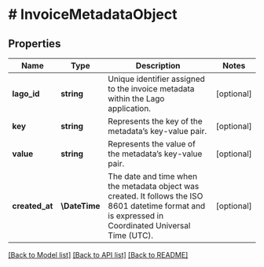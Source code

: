 # # InvoiceMetadataObject

## Properties

Name | Type | Description | Notes
------------ | ------------- | ------------- | -------------
**lago_id** | **string** | Unique identifier assigned to the invoice metadata within the Lago application. | [optional]
**key** | **string** | Represents the key of the metadata’s key-value pair. | [optional]
**value** | **string** | Represents the value of the metadata’s key-value pair. | [optional]
**created_at** | **\DateTime** | The date and time when the metadata object was created. It follows the ISO 8601 datetime format and is expressed in Coordinated Universal Time (UTC). | [optional]

[[Back to Model list]](../../README.md#models) [[Back to API list]](../../README.md#endpoints) [[Back to README]](../../README.md)

